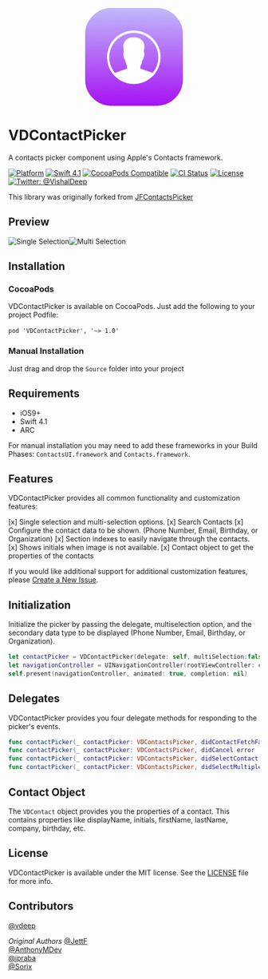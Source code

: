 <p align="center" >
<img src="Logo.jpg" alt="VDContactPicker" title="VDContactPicker" width="196">
</p>

# VDContactPicker
A contacts picker component using Apple's Contacts framework.

[![Platform](https://img.shields.io/cocoapods/p/VDContactPicker.svg?style=flat)](http://cocoapods.org/pods/VDContactPicker)
[![Swift 4.1](https://img.shields.io/badge/Swift-4.1-orange.svg?style=flat)](https://developer.apple.com/swift/)
[![CocoaPods Compatible](https://img.shields.io/cocoapods/v/VDContactPicker.svg?style=flat)](http://cocoadocs.org/docsets/VDContactPicker)
[![CI Status](https://travis-ci.org/vdeep/VDContactPicker.svg?branch=master)](https://travis-ci.org/vdeep/VDContactPicker)
[![License](https://img.shields.io/cocoapods/l/Ouroboros.svg?style=flat)](https://github.com/vdeep/VDContactPicker/blob/master/LICENSE)
[![Twitter: @VishalDeep](https://img.shields.io/badge/contact-@vishal_deep-blue.svg?style=flat)](https://twitter.com/vishal_deep)

This library was originally forked from [JFContactsPicker](https://github.com/jettf/JFContactsPicker)

## Preview
![Single Selection](https://raw.githubusercontent.com/vdeep/VDContactPicker/master/Screenshots/Screen1.png)![Multi Selection](https://raw.githubusercontent.com/vdeep/VDContactPicker/master/Screenshots/Screen2.png)

## Installation

### CocoaPods
VDContactPicker is available on CocoaPods. Just add the following to your project Podfile:

`pod 'VDContactPicker', '~> 1.0'`

### Manual Installation

Just drag and drop the `Source` folder into your project

## Requirements

* iOS9+
* Swift 4.1
* ARC

For manual installation you may need to add these frameworks in your Build Phases:
`ContactsUI.framework` and `Contacts.framework`.

## Features

VDContactPicker provides all common functionality and customization features:

[x] Single selection and multi-selection options.
[x] Search Contacts
[x] Configure the contact data to be shown. (Phone Number, Email, Birthday, or Organization)
[x] Section indexes to easily navigate through the contacts.
[x] Shows initials when image is not available.
[x] Contact object to get the properties of the contacts

If you would like additional support for additional customization features, please [Create a New Issue](https://github.com/vdeep/VDContactPicker/issues/new). 

## Initialization

Initialize the picker by passing the delegate, multiselection option, and the secondary data type to be displayed (Phone Number, Email, Birthday, or Organization). 

```swift
let contactPicker = VDContactPicker(delegate: self, multiSelection:false, subtitleCellType: .email)
let navigationController = UINavigationController(rootViewController: contactPicker)
self.present(navigationController, animated: true, completion: nil)
```
## Delegates

VDContactPicker provides you four delegate methods for responding to the picker's events.

```swift
func contactPicker(_ contactPicker: VDContactsPicker, didContactFetchFailed error : NSError)
func contactPicker(_ contactPicker: VDContactsPicker, didCancel error : NSError)
func contactPicker(_ contactPicker: VDContactsPicker, didSelectContact contact : VDContact)
func contactPicker(_ contactPicker: VDContactsPicker, didSelectMultipleContacts contacts : [VDContact])
```

## Contact Object

The `VDContact` object provides you the properties of a contact. This contains properties like displayName, initials, firstName, lastName, company, birthday, etc.

## License

VDContactPicker is available under the MIT license. See the [LICENSE](https://github.com/vdeep/VDContactPicker/blob/master/LICENSE) file for more info.

## Contributors

[@vdeep](https://github.com/vdeep)

*Original Authors*
[@JettF](https://github.com/JettF)  
[@AnthonyMDev](https://github.com/AnthonyMDev)  
[@ipraba](https://github.com/ipraba)  
[@Sorix](https://github.com/Sorix)

